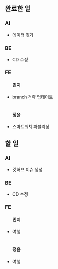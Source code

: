 <h2>완료한 일</h2>
<h3>AI</h3>
<ul>
  <li>데이터 찾기</li>
</ul>

<h3>BE</h3>
<ul>
  <li>CD 수정</li>
</ul>

<h3>FE</h3>
<ul>
  <h4>민지</h4>
  <li>branch 전략 업데이트</li>
  <br>
  <h4>정윤</h4>
  <li>스마트워치 퍼블리싱</li>
</ul>

<h2>할 일</h2>
<h3>AI</h3>
<ul>
  <li>깃허브 이슈 생성</li>
</ul>

<h3>BE</h3>
<ul>
  <li>CD 수정</li>
</ul>

<h3>FE</h3>
<ul>
  <h4>민지</h4>
  <li>여행</li>
  <br>
  <h4>정윤</h4>
  <li>여행</li>
</ul>